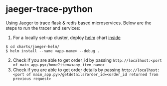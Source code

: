 # jaeger-trace-python

Using Jaeger to trace flask & redis based microservices. Below are the steps to run the tracer and services:

1. For a locally set-up cluster, deploy [helm](https://helm.sh/) chart [inside](https://github.com/infracloudio/Jaeger-hackmarathon/tree/master/charts/jaeger-helm) 
```
$ cd charts/jaeger-helm/
$ helm install --name <app-name> --debug .
```

2. Check if you are able to get order_id by passing `http://localhost:<port of main_app.py>/home?item=<any_item_name>`
3. Check if you are able to get order details by passing `http://localhost:<port of main_app.py>/getdetails?order_id=<order_id returned from previous request>`
